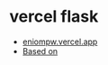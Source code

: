 # vercel flask

* [eniompw.vercel.app](https://eniompw.vercel.app)
* [Based on](https://github.com/vercel/examples/tree/main/python/flask)
